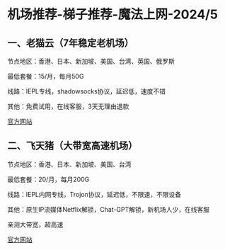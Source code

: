 # 机场推荐-梯子推荐-魔法上网-2024/5

## 一、老猫云（7年稳定老机场）

节点地区：香港、日本、新加坡、美国、台湾、英国、俄罗斯

最低套餐：15/月，每月50G

线路：IEPL专线，shadowsocks协议，延迟低，速度不错

其他：免费试用，在线客服，3天无理由退款

[官方网站](https://laomao.biz/?path=register&code=zTjmRwqk)

## 二、飞天猪（大带宽高速机场）

节点地区：香港、日本、新加坡、美国、台湾

最低套餐：20/月，每月200G

线路：IEPL内网专线，Trojon协议，延迟低，不限速，不限设备

其他：原生IP流媒体Netflix解锁，Chat-GPT解锁，新机场人少，在线客服

亲测大带宽，超高速

[官方网站](https://ftzcc01.fliggycloud.pro/#/register?code=S9jZqY2O)
